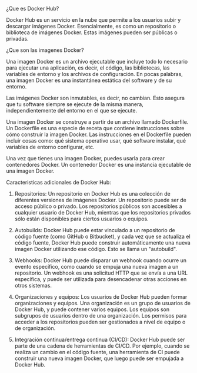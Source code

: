 ¿Que es Docker Hub?

Docker Hub es un servicio en la nube que permite a los usuarios subir y descargar imágenes Docker. Esencialmente, es como un repositorio o biblioteca de imágenes Docker. Estas imágenes pueden ser públicas o privadas.

¿Que son las imagenes Docker?

Una imagen Docker es un archivo ejecutable que incluye todo lo necesario para ejecutar una aplicación, es decir, el código, las bibliotecas, las variables de entorno y los archivos de configuración. En pocas palabras, una imagen Docker es una instantánea estática del software y de su entorno.

Las imágenes Docker son inmutables, es decir, no cambian. Esto asegura que tu software siempre se ejecute de la misma manera, independientemente del entorno en el que se ejecute.

Una imagen Docker se construye a partir de un archivo llamado Dockerfile. Un Dockerfile es una especie de receta que contiene instrucciones sobre cómo construir la imagen Docker. Las instrucciones en el Dockerfile pueden incluir cosas como: qué sistema operativo usar, qué software instalar, qué variables de entorno configurar, etc.

Una vez que tienes una imagen Docker, puedes usarla para crear contenedores Docker. Un contenedor Docker es una instancia ejecutable de una imagen Docker.

Caracteristicas adicionales de Docker Hub:

1. Repositorios: Un repositorio en Docker Hub es una colección de diferentes versiones de imágenes Docker. Un repositorio puede ser de acceso público o privado. Los repositorios públicos son accesibles a cualquier usuario de Docker Hub, mientras que los repositorios privados sólo están disponibles para ciertos usuarios o equipos.

2. Autobuilds: Docker Hub puede estar vinculado a un repositorio de código fuente (como GitHub o Bitbucket), y cada vez que se actualiza el código fuente, Docker Hub puede construir automáticamente una nueva imagen Docker utilizando ese código. Esto se llama un "autobuild".

3. Webhooks: Docker Hub puede disparar un webhook cuando ocurre un evento específico, como cuando se empuja una nueva imagen a un repositorio. Un webhook es una solicitud HTTP que se envía a una URL específica, y puede ser utilizada para desencadenar otras acciones en otros sistemas.

4. Organizaciones y equipos: Los usuarios de Docker Hub pueden formar organizaciones y equipos. Una organización es un grupo de usuarios de Docker Hub, y puede contener varios equipos. Los equipos son subgrupos de usuarios dentro de una organización. Los permisos para acceder a los repositorios pueden ser gestionados a nivel de equipo o de organización.

5. Integración continua/entrega continua (CI/CD): Docker Hub puede ser parte de una cadena de herramientas de CI/CD. Por ejemplo, cuando se realiza un cambio en el código fuente, una herramienta de CI puede construir una nueva imagen Docker, que luego puede ser empujada a Docker Hub.
